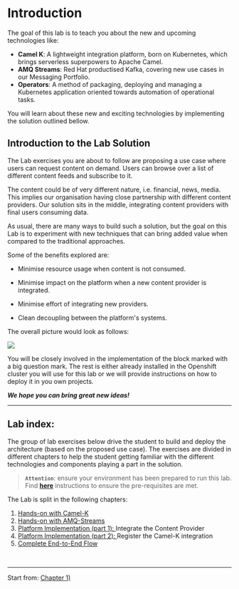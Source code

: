 # Introduction 

The goal of this lab is to teach you about the new and upcoming technologies like:

 - **Camel K**: A lightweight integration platform, born on Kubernetes, which brings serverless superpowers to Apache Camel.
 - **AMQ Streams**: Red Hat productised Kafka, covering new use cases in our Messaging Portfolio.
 - **Operators**: A method of packaging, deploying and managing a Kubernetes application oriented towards automation of operational tasks.  

You will learn about these new and exciting technologies by implementing the solution outlined bellow. 

## Introduction to the Lab Solution

The Lab exercises you are about to follow are proposing a use case where users can request content on demand. Users can browse over a list of different content feeds and subscribe to it. 

The content could be of very different nature, i.e. financial, news, media. This implies our organisation having close partnership with different content providers. Our solution sits in the middle, integrating content providers with final users consuming data.

As usual, there are many ways to build such a solution, but the goal on this Lab is to experiment with new techniques that can bring added value when compared to the traditional approaches.

Some of the benefits explored are:

- Minimise resource usage when content is not consumed.

- Minimise impact on the platform when a new content provider is integrated.

- Minimise effort of integrating new providers.

- Clean decoupling between the platform's systems.

The overall picture would look as follows:

![](https://gitlab.com/BrunoNetId/lab-camelk/raw/master/docs/images/intro/platform-view-01.png)

You will be closely involved in the implementation of the block marked with a big question mark. The rest is either already installed in the Openshift cluster you will use for this lab or we will provide instructions on how to deploy it in you own projects. 

**_We hope you can bring great new ideas!_**

---

## Lab index:

The group of lab exercises below drive the student to build and deploy the architecture (based on the proposed use case). The exercises are divided in different chapters to help the student getting familiar with the different technologies and components playing a part in the solution.

> **`Attention`**: ensure your environment has been prepared to run this lab. \
Find **[here](./base.md)** instructions to ensure the pre-requisites are met.

The Lab is split in the following chapters: 

1. [Hands-on with Camel-K](./lab01.md)
1. [Hands-on with AMQ-Streams](./lab02.md)
1. [Platform Implementation (part 1): ](./lab03.md)Integrate the Content Provider
1. [Platform Implementation (part 2): ](./lab04.md)Register the Camel-K integration
1. [Complete End-to-End Flow](./lab05.md)

</br>

---

Start from:  [Chapter 1)](./lab01.md)
